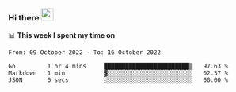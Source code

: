 ### Hi there <a href="https://www.gautamkrishnar.com/"><img src="https://media.giphy.com/media/hvRJCLFzcasrR4ia7z/giphy.gif" width="25px"></a>

📊 **This week I spent my time on**

<!--START_SECTION:waka-->

```text
From: 09 October 2022 - To: 16 October 2022

Go         1 hr 4 mins     ████████████████████████▒   97.63 %
Markdown   1 min           ▓░░░░░░░░░░░░░░░░░░░░░░░░   02.37 %
JSON       0 secs          ░░░░░░░░░░░░░░░░░░░░░░░░░   00.00 %
```

<!--END_SECTION:waka-->
